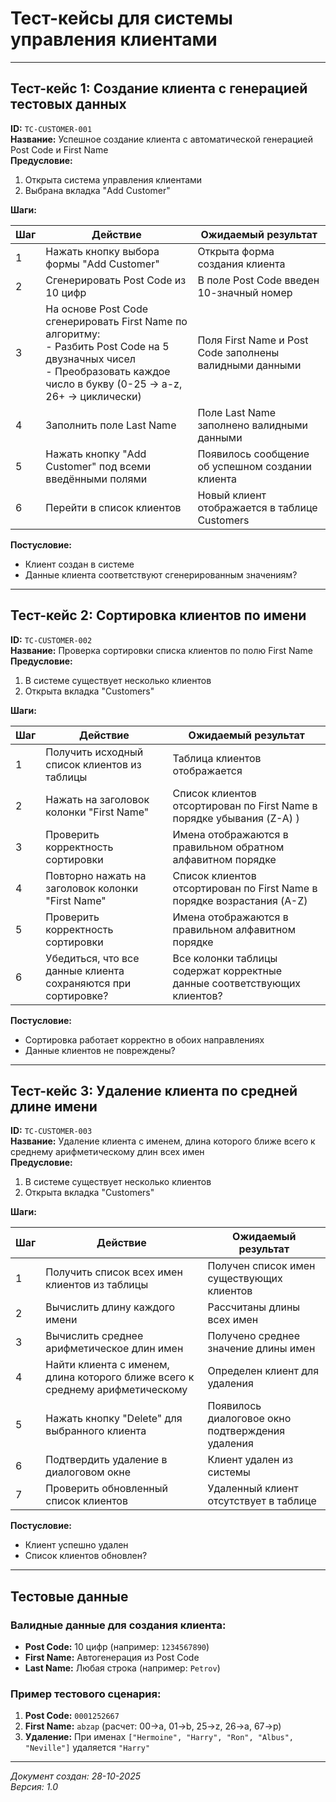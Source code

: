 # Тест-кейсы для системы управления клиентами

---

##  Тест-кейс 1: Создание клиента с генерацией тестовых данных

**ID:** `TC-CUSTOMER-001`  
**Название:** Успешное создание клиента с автоматической генерацией Post Code и First Name  
**Предусловие:**
1. Открыта система управления клиентами
2. Выбрана вкладка "Add Customer"

**Шаги:**

| Шаг | Действие                                                                                                                                                                         | Ожидаемый результат                                     |
|-----|----------------------------------------------------------------------------------------------------------------------------------------------------------------------------------|---------------------------------------------------------|
| 1 | Нажать кнопку выбора формы "Add Customer"                                                                                                                                        | Открыта форма создания клиента                          |
| 2 | Сгенерировать Post Code из 10 цифр                                                                                                                                               | В поле Post Code введен 10-значный номер                |
| 3 | На основе Post Code сгенерировать First Name по алгоритму: <br>- Разбить Post Code на 5 двузначных чисел <br>- Преобразовать каждое число в букву (0-25 → a-z, 26+ → циклически) | Поля First Name и Post Code заполнены валидными данными |
| 4 | Заполнить поле Last Name                                                                                                                                                         | Поле Last Name заполнено валидными данными              |
| 5 | Нажать кнопку "Add Customer" под всеми введёнными полями                                                                                                                         | Появилось сообщение об успешном создании клиента        |
| 6 | Перейти в список клиентов                                                                                                                                                        | Новый клиент отображается в таблице Customers           |

**Постусловие:**
- Клиент создан в системе
- Данные клиента соответствуют сгенерированным значениям?

---

## Тест-кейс 2: Сортировка клиентов по имени

**ID:** `TC-CUSTOMER-002`  
**Название:** Проверка сортировки списка клиентов по полю First Name  
**Предусловие:**
1. В системе существует несколько клиентов
2. Открыта вкладка "Customers"

**Шаги:**

| Шаг | Действие                                                      | Ожидаемый результат                                                      |
|-----|---------------------------------------------------------------|--------------------------------------------------------------------------|
| 1   | Получить исходный список клиентов из таблицы                  | Таблица клиентов отображается                                            |
| 2   | Нажать на заголовок колонки "First Name"                      | Список клиентов отсортирован по First Name в порядке убывания (Z-A) )    |
| 3   | Проверить корректность сортировки                             | Имена отображаются в правильном обратном алфавитном порядке              |
| 4   | Повторно нажать на заголовок колонки "First Name"             | Список клиентов отсортирован по First Name в порядке возрастания (A-Z)   |
| 5   | Проверить корректность сортировки                             | Имена отображаются в правильном алфавитном порядке                       |
| 6   | Убедиться, что все данные клиента сохраняются при сортировке? | Все колонки таблицы содержат корректные данные соответствующих клиентов? |

**Постусловие:**
- Сортировка работает корректно в обоих направлениях
- Данные клиентов не повреждены?

---

## Тест-кейс 3: Удаление клиента по средней длине имени

**ID:** `TC-CUSTOMER-003`  
**Название:** Удаление клиента с именем, длина которого ближе всего к среднему арифметическому длин всех имен  
**Предусловие:**
1. В системе существует несколько клиентов
2. Открыта вкладка "Customers"

**Шаги:**

| Шаг | Действие                                                                      | Ожидаемый результат                              |
|-----|-------------------------------------------------------------------------------|--------------------------------------------------|
| 1 | Получить список всех имен клиентов из таблицы                                 | Получен список имен существующих клиентов        |
| 2 | Вычислить длину каждого имени                                                 | Рассчитаны длины всех имен                       |
| 3 | Вычислить среднее арифметическое длин имен                                    | Получено среднее значение длины имен             |
| 4 | Найти клиента с именем, длина которого ближе всего к среднему арифметическому | Определен клиент для удаления                    |
| 5 | Нажать кнопку "Delete" для выбранного клиента                                 | Появилось диалоговое окно подтверждения удаления |
| 6 | Подтвердить удаление в диалоговом окне                                        | Клиент удален из системы                         |
| 7 | Проверить обновленный список клиентов                                         | Удаленный клиент отсутствует в таблице           |

**Постусловие:**
- Клиент успешно удален
- Список клиентов обновлен?


---

## Тестовые данные

### Валидные данные для создания клиента:
- **Post Code:** 10 цифр (например: `1234567890`)
- **First Name:** Автогенерация из Post Code
- **Last Name:** Любая строка (например: `Petrov`)

### Пример тестового сценария:
1. **Post Code:** `0001252667`
2. **First Name:** `abzap` (расчет: 00→a, 01→b, 25→z, 26→a, 67→p)
3. **Удаление:** При именах `["Hermoine", "Harry", "Ron", "Albus", "Neville"]` удаляется `"Harry"`

---

*Документ создан: 28-10-2025*  
*Версия: 1.0*
